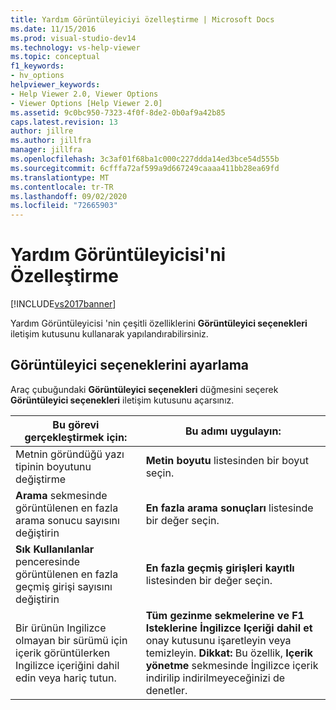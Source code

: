 ```yaml
---
title: Yardım Görüntüleyiciyi özelleştirme | Microsoft Docs
ms.date: 11/15/2016
ms.prod: visual-studio-dev14
ms.technology: vs-help-viewer
ms.topic: conceptual
f1_keywords:
- hv_options
helpviewer_keywords:
- Help Viewer 2.0, Viewer Options
- Viewer Options [Help Viewer 2.0]
ms.assetid: 9c0bc950-7323-4f0f-8de2-0b0af9a42b85
caps.latest.revision: 13
author: jillre
ms.author: jillfra
manager: jillfra
ms.openlocfilehash: 3c3af01f68ba1c000c227ddda14ed3bce54d555b
ms.sourcegitcommit: 6cfffa72af599a9d667249caaaa411bb28ea69fd
ms.translationtype: MT
ms.contentlocale: tr-TR
ms.lasthandoff: 09/02/2020
ms.locfileid: "72665903"
---
```

# <a name="customize-the-help-viewer"></a>Yardım Görüntüleyicisi'ni Özelleştirme
[!INCLUDE[vs2017banner](../includes/vs2017banner.md)]

Yardım Görüntüleyicisi 'nin çeşitli özelliklerini **Görüntüleyici seçenekleri** iletişim kutusunu kullanarak yapılandırabilirsiniz.

## <a name="setting-viewer-options"></a>Görüntüleyici seçeneklerini ayarlama
 Araç çubuğundaki **Görüntüleyici seçenekleri** düğmesini seçerek **Görüntüleyici seçenekleri** iletişim kutusunu açarsınız.

|Bu görevi gerçekleştirmek için:|Bu adımı uygulayın:|
|---------------------------|---------------------|
|Metnin göründüğü yazı tipinin boyutunu değiştirme|**Metin boyutu** listesinden bir boyut seçin.|
|**Arama** sekmesinde görüntülenen en fazla arama sonucu sayısını değiştirin|**En fazla arama sonuçları** listesinde bir değer seçin.|
|**Sık Kullanılanlar** penceresinde görüntülenen en fazla geçmiş girişi sayısını değiştirin|**En fazla geçmiş girişleri kayıtlı** listesinden bir değer seçin.|
|Bir ürünün Ingilizce olmayan bir sürümü için içerik görüntülerken Ingilizce içeriğini dahil edin veya hariç tutun.|**Tüm gezinme sekmelerine ve F1 Isteklerine İngilizce Içeriği dahil et** onay kutusunu işaretleyin veya temizleyin. **Dikkat:**  Bu özellik, **Içerik yönetme** sekmesinde İngilizce içerik indirilip indirilmeyeceğinizi de denetler.|
